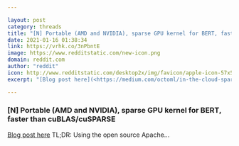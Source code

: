 ```yaml
---

layout: post
category: threads
title: "[N] Portable (AMD and NVIDIA), sparse GPU kernel for BERT, faster than cuBLAS/cuSPARSE"
date: 2021-01-16 01:38:34
link: https://vrhk.co/3nPbntE
image: https://www.redditstatic.com/new-icon.png
domain: reddit.com
author: "reddit"
icon: http://www.redditstatic.com/desktop2x/img/favicon/apple-icon-57x57.png
excerpt: "[Blog post here](<https://medium.com/octoml/in-the-cloud-sparsity-on-gpus-provides-5x-speedup-6ec061f73b25>) TL;DR: Using the open source Apache..."

---
```


### [N] Portable (AMD and NVIDIA), sparse GPU kernel for BERT, faster than cuBLAS/cuSPARSE

[Blog post here](<https://medium.com/octoml/in-the-cloud-sparsity-on-gpus-provides-5x-speedup-6ec061f73b25>) TL;DR: Using the open source Apache...